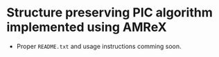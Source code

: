 # Structure preserving PIC algorithm implemented using AMReX

- Proper `README.txt` and usage instructions comming soon.
